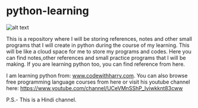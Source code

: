 # python-learning

![alt text](https://venturebeat.com/wp-content/uploads/2018/09/python3.jpg?fit=2017%2C1201&strip=all)

This is a repository where I will be storing references, notes and other small programs that I will create in python during the course of my learning. This will be like a cloud space for me to store my programs and codes. Here you can find notes,other references and small practice programs that I will be making. If you are learning python too, you can find reference from here.

I am learning python from: www.codewithharry.com. You can also browse free programming language courses from here or visit his youtube channel here: https://www.youtube.com/channel/UCeVMnSShP_Iviwkknt83cww

P.S.- This is a Hindi channel.
